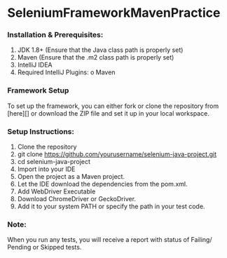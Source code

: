 # SeleniumFrameworkMavenPractice

### Installation & Prerequisites:
1.	JDK 1.8+ (Ensure that the Java class path is properly set)
2.	Maven (Ensure that the .m2 class path is properly set)
3.	IntelliJ IDEA
4.	Required IntelliJ Plugins:
o	Maven

### Framework Setup
To set up the framework, you can either fork or clone the repository from [here][] or download the ZIP file and set it up in your local workspace.

### Setup Instructions:
1.	Clone the repository
2.	git clone https://github.com/yourusername/selenium-java-project.git
3.	cd selenium-java-project
4.	Import into your IDE
5.	Open the project as a Maven project.
6.	Let the IDE download the dependencies from the pom.xml.
7.	Add WebDriver Executable
8.	Download ChromeDriver or GeckoDriver.
9.	Add it to your system PATH or specify the path in your test code.
    
### Note:
When you run any tests, you will receive a report with status of Failing/ Pending or Skipped tests.
